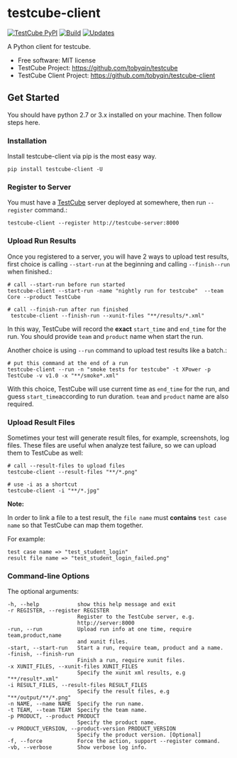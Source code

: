 # testcube-client

[![TestCube PyPI](https://img.shields.io/pypi/v/testcube-client.svg)](https://pypi.org/project/testcube-client/)
[![Build](https://img.shields.io/travis/tobyqin/testcube-client.svg)](https://travis-ci.org/tobyqin/testcube-client)
[![Updates](https://pyup.io/repos/github/tobyqin/testcube-client/shield.svg)](https://pyup.io/repos/github/tobyqin/testcube-client/)

A Python client for testcube.

- Free software: MIT license
- TestCube Project: <https://github.com/tobyqin/testcube>
- TestCube Client Project: <https://github.com/tobyqin/testcube-client>

## Get Started

You should have python 2.7 or 3.x installed on your machine. Then follow steps here.

### Installation

Install testcube-client via pip is the most easy way.

```shell
pip install testcube-client -U
```

### Register to Server

You must have a [TestCube](https://github.com/tobyqin/testcube) server deployed at somewhere, then run `--register` command.:

```shell
testcube-client --register http://testcube-server:8000
```

### Upload Run Results

Once you registered to a server, you will have 2 ways to upload test results, first choice is calling `--start-run` at the beginning and calling `--finish--run` when finished.:

```shell
# call --start-run before run started
testcube-client --start-run -name "nightly run for testcube"  --team Core --product TestCube

# call --finish-run after run finished
 testcube-client --finish-run --xunit-files "**/results/*.xml"
```

In this way, TestCube will record the **exact** `start_time` and `end_time` for the run. You should provide `team` and `product` name when start the run.

Another choice is using `--run` command to upload test results like a batch.:

```shell
# put this command at the end of a run
testcube-client --run -n "smoke tests for testcube" -t XPower -p TestCube -v v1.0 -x "**/smoke*.xml"
```

With this choice, TestCube will use current time as `end_time` for the run, and guess `start_time`according to run duration. `team` and `product` name are also required.

### Upload Result Files

Sometimes your test will generate result files, for example, screenshots, log files. These files are useful when analyze test failure, so we can upload them to TestCube as well:

```shell
# call --result-files to upload files
testcube-client --result-files "**/*.png"

# use -i as a shortcut
testcube-client -i "**/*.jpg"
```

**Note:**

In order to link a file to a test result, the `file name` must **contains** `test case name` so that TestCube can map them together.

For example:

```shell
test case name => "test_student_login"
result file name => "test_student_login_failed.png"
```

### Command-line Options

The optional arguments:

```shell
-h, --help            show this help message and exit
-r REGISTER, --register REGISTER
                      Register to the TestCube server, e.g.
                      http://server:8000
-run, --run           Upload run info at one time, require team,product,name
                      and xunit files.
-start, --start-run   Start a run, require team, product and a name.
-finish, --finish-run
                      Finish a run, require xunit files.
-x XUNIT_FILES, --xunit-files XUNIT_FILES
                      Specify the xunit xml results, e.g "**/result*.xml"
-i RESULT_FILES, --result-files RESULT_FILES
                      Specify the result files, e.g "**/output/**/*.png"
-n NAME, --name NAME  Specify the run name.
-t TEAM, --team TEAM  Specify the team name.
-p PRODUCT, --product PRODUCT
                      Specify the product name.
-v PRODUCT_VERSION, --product-version PRODUCT_VERSION
                      Specify the product version. [Optional]
-f, --force           Force the action, support --register command.
-vb, --verbose        Show verbose log info.
```